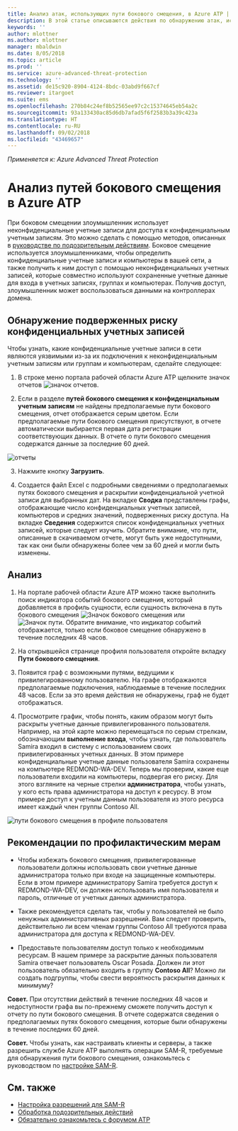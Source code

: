 ```yaml
---
title: Анализ атак, использующих пути бокового смещения, в Azure ATP | Документы Майкрософт
description: В этой статье описываются действия по обнаружению атак, использующих пути бокового смещения, в Azure Advanced Threat Protection (ATP).
keywords: ''
author: mlottner
ms.author: mlottner
manager: mbaldwin
ms.date: 8/05/2018
ms.topic: article
ms.prod: ''
ms.service: azure-advanced-threat-protection
ms.technology: ''
ms.assetid: de15c920-8904-4124-8bdc-03abd9f667cf
ms.reviewer: itargoet
ms.suite: ems
ms.openlocfilehash: 270b84c24ef8b52565ee97c2c15374645eb54a2c
ms.sourcegitcommit: 93a133430ac85d6db7afad5f6f2583b3a39c423a
ms.translationtype: HT
ms.contentlocale: ru-RU
ms.lasthandoff: 09/02/2018
ms.locfileid: "43469657"
---
```

*Применяется к: Azure Advanced Threat Protection*

# <a name="investigating-lateral-movement-paths-with-azure-atp"></a>Анализ путей бокового смещения в Azure ATP


При боковом смещении злоумышленник использует неконфиденциальные учетные записи для доступа к конфиденциальным учетным записям. Это можно сделать с помощью методов, описанных в [руководстве по подозрительным действиям](suspicious-activity-guide.md). Боковое смещение используется злоумышленниками, чтобы определить конфиденциальные учетные записи и компьютеры в вашей сети, а также получить к ним доступ с помощью неконфиденциальных учетных записей, которые совместно используют сохраненные учетные данные для входа в учетных записях, группах и компьютерах. Получив доступ, злоумышленник может воспользоваться данными на контроллерах домена.


## <a name="discover-your-at-risk-sensitive-accounts"></a>Обнаружение подверженных риску конфиденциальных учетных записей

Чтобы узнать, какие конфиденциальные учетные записи в сети являются уязвимыми из-за их подключения к неконфиденциальным учетным записям или группам и компьютерам, сделайте следующее: 

1. В строке меню портала рабочей области Azure ATP щелкните значок отчетов ![значок отчетов](./media/atp-report-icon.png).

2. Если в разделе **путей бокового смещения к конфиденциальным учетным записям** не найдены предполагаемые пути бокового смещения, отчет отображается серым цветом. Если предполагаемые пути бокового смещения присутствуют, в отчете автоматически выбирается первая дата регистрации соответствующих данных. В отчете о пути бокового смещения содержатся данные за последние 60 дней.

 ![отчеты](./media/reports.png)

3. Нажмите кнопку **Загрузить**.

4. Создается файл Excel с подробными сведениями о предполагаемых путях бокового смещения и раскрытии конфиденциальной учетной записи для выбранных дат. На вкладке **Сводка** представлены графы, отображающие число конфиденциальных учетных записей, компьютеров и средних значений, подверженных риску доступа. На вкладке **Сведения** содержится список конфиденциальных учетных записей, которые следует изучить. Обратите внимание, что пути, описанные в скачиваемом отчете, могут быть уже недоступными, так как они были обнаружены более чем за 60 дней и могли быть изменены.


## <a name="investigate"></a>Анализ



1. На портале рабочей области Azure ATP можно также выполнить поиск индикатора событий бокового смещения, который добавляется в профиль сущности, если сущность включена в путь бокового смещения ![Значок бокового смещения](./media/lateral-movement-icon.png) или ![Значок пути](./media/paths-icon.png). Обратите внимание, что индикатор событий отображается, только если боковое смещение обнаружено в течение последних 48 часов. 

2. На открывшейся странице профиля пользователя откройте вкладку **Пути бокового смещения**. 

3. Появится граф с возможными путями, ведущими к привилегированному пользователю. На графе отображаются предполагаемые подключения, наблюдаемые в течение последних 48 часов. Если за это время действия не обнаружены, граф не будет отображаться. 

4. Просмотрите график, чтобы понять, каким образом могут быть раскрыты учетные данные привилегированного пользователя. Например, на этой карте можно перемещаться по серым стрелкам, обозначающим **выполнение входа**, чтобы узнать, где пользователь Samira входил в систему с использованием своих привилегированных учетных данных. В этом примере конфиденциальные учетные данные пользователя Samira сохранены на компьютере REDMOND-WA-DEV. Теперь мы проверим, какие еще пользователи входили на компьютеры, подвергая его риску. Для этого взгляните на черные стрелки **администратора**, чтобы узнать, у кого есть права администратора на доступ к ресурсу. В этом примере доступ к учетным данным пользователя из этого ресурса имеет каждый член группы Contoso All.  

 ![пути бокового смещения в профиле пользователя](media/user-profile-lateral-movement-paths.png)


## <a name="preventative-best-practices"></a>Рекомендации по профилактическим мерам

- Чтобы избежать бокового смещения, привилегированные пользователи должны использовать свои учетные данные администратора только при входе на защищенные компьютеры. Если в этом примере администратору Samira требуется доступ к REDMOND-WA-DEV, он должен использовать имя пользователя и пароль, отличные от учетных данных администратора.

- Также рекомендуется сделать так, чтобы у пользователей не было ненужных административных разрешений. Вам следует проверить, действительно ли всем членам группы Contoso All требуются права администратора для доступа к REDMOND-WA-DEV.

- Предоставьте пользователям доступ только к необходимым ресурсам. В нашем примере за раскрытие данных пользователя Samira отвечает пользователь Oscar Posada. Должен ли этот пользователь обязательно входить в группу **Contoso All**? Можно ли создать подгруппы, чтобы свести вероятность раскрытия данных к минимуму?

**Совет.** При отсутствии действий в течение последних 48 часов и недоступности графа вы по-прежнему сможете получить доступ к отчету по пути бокового смещения. В отчете содержатся сведения о предполагаемых путях бокового смещения, которые были обнаружены в течение последних 60 дней. 

**Совет.** Чтобы узнать, как настраивать клиенты и серверы, а также разрешить службе Azure ATP выполнять операции SAM-R, требуемые для обнаружения пути бокового смещения, ознакомьтесь с руководством по [настройке SAM-R](install-atp-step8-samr.md).


## <a name="see-also"></a>См. также

- [Настройка разрешений для SAM-R](install-atp-step8-samr.md)
- [Обработка подозрительных действий](working-with-suspicious-activities.md)
- [Обязательно ознакомьтесь с форумом ATP](https://aka.ms/azureatpcommunity)
